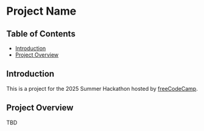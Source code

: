 # Project Name

## Table of Contents

- [Introduction](#introduction)
- [Project Overview](#project-overview)

## Introduction

This is a project for the 2025 Summer Hackathon hosted by [freeCodeCamp](https://www.freecodecamp.org/).

## Project Overview
TBD
